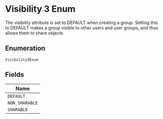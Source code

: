 
# Visibility 3 Enum

The visibility attribute is set to DEFAULT when creating a group. Setting this to DEFAULT makes a group visible to other users and user groups, and thus allows them to share objects

## Enumeration

`Visibility3Enum`

## Fields

| Name |
|  --- |
| `DEFAULT` |
| `NON_SHARABLE` |
| `SHARABLE` |

